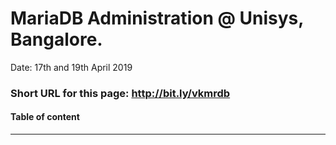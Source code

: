 # MariaDB Administration @ Unisys, Bangalore.

Date: 17th and 19th April 2019

### Short URL for this page: http://bit.ly/vkmrdb

#### Table of content
---
